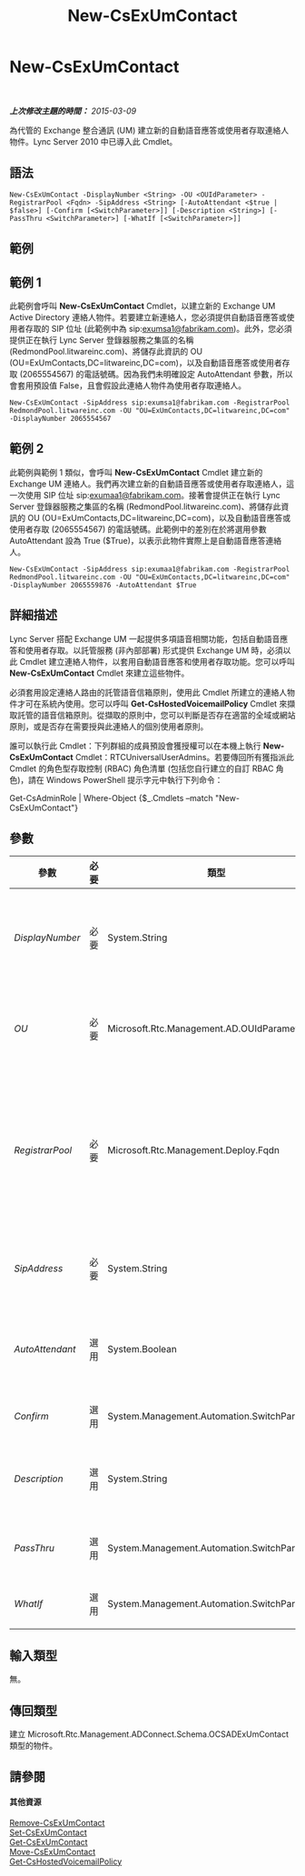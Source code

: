 ﻿---
title: New-CsExUmContact
TOCTitle: New-CsExUmContact
ms:assetid: 085d0a0f-0efb-4c65-b742-2c1cb7a5ae8f
ms:mtpsurl: https://technet.microsoft.com/zh-tw/library/Gg398139(v=OCS.15)
ms:contentKeyID: 49290006
ms.date: 08/10/2015
mtps_version: v=OCS.15
ms.translationtype: HT
---

# New-CsExUmContact

 

_**上次修改主題的時間：** 2015-03-09_

為代管的 Exchange 整合通訊 (UM) 建立新的自動語音應答或使用者存取連絡人物件。Lync Server 2010 中已導入此 Cmdlet。

## 語法

    New-CsExUmContact -DisplayNumber <String> -OU <OUIdParameter> -RegistrarPool <Fqdn> -SipAddress <String> [-AutoAttendant <$true | $false>] [-Confirm [<SwitchParameter>]] [-Description <String>] [-PassThru <SwitchParameter>] [-WhatIf [<SwitchParameter>]]

## 範例

## 範例 1

此範例會呼叫 **New-CsExUmContact** Cmdlet，以建立新的 Exchange UM Active Directory 連絡人物件。若要建立新連絡人，您必須提供自動語音應答或使用者存取的 SIP 位址 (此範例中為 sip:exumsa1@fabrikam.com)。此外，您必須提供正在執行 Lync Server 登錄器服務之集區的名稱 (RedmondPool.litwareinc.com)、將儲存此資訊的 OU (OU=ExUmContacts,DC=litwareinc,DC=com)，以及自動語音應答或使用者存取 (2065554567) 的電話號碼。因為我們未明確設定 AutoAttendant 參數，所以會套用預設值 False，且會假設此連絡人物件為使用者存取連絡人。

    New-CsExUmContact -SipAddress sip:exumsa1@fabrikam.com -RegistrarPool RedmondPool.litwareinc.com -OU "OU=ExUmContacts,DC=litwareinc,DC=com" -DisplayNumber 2065554567

## 範例 2

此範例與範例 1 類似，會呼叫 **New-CsExUmContact** Cmdlet 建立新的 Exchange UM 連絡人。我們再次建立新的自動語音應答或使用者存取連絡人，這一次使用 SIP 位址 sip:exumaa1@fabrikam.com。接著會提供正在執行 Lync Server 登錄器服務之集區的名稱 (RedmondPool.litwareinc.com)、將儲存此資訊的 OU (OU=ExUmContacts,DC=litwareinc,DC=com)，以及自動語音應答或使用者存取 (2065554567) 的電話號碼。此範例中的差別在於將選用參數 AutoAttendant 設為 True ($True)，以表示此物件實際上是自動語音應答連絡人。

    New-CsExUmContact -SipAddress sip:exumaa1@fabrikam.com -RegistrarPool RedmondPool.litwareinc.com -OU "OU=ExUmContacts,DC=litwareinc,DC=com" -DisplayNumber 2065559876 -AutoAttendant $True

## 詳細描述

Lync Server 搭配 Exchange UM 一起提供多項語音相關功能，包括自動語音應答和使用者存取。以託管服務 (非內部部署) 形式提供 Exchange UM 時，必須以此 Cmdlet 建立連絡人物件，以套用自動語音應答和使用者存取功能。您可以呼叫 **New-CsExUmContact** Cmdlet 來建立這些物件。

必須套用設定連絡人路由的託管語音信箱原則，使用此 Cmdlet 所建立的連絡人物件才可在系統內使用。您可以呼叫 **Get-CsHostedVoicemailPolicy** Cmdlet 來擷取託管的語音信箱原則。從擷取的原則中，您可以判斷是否存在適當的全域或網站原則，或是否存在需要授與此連絡人的個別使用者原則。

誰可以執行此 Cmdlet：下列群組的成員預設會獲授權可以在本機上執行 **New-CsExUmContact** Cmdlet：RTCUniversalUserAdmins。若要傳回所有獲指派此 Cmdlet 的角色型存取控制 (RBAC) 角色清單 (包括您自行建立的自訂 RBAC 角色)，請在 Windows PowerShell 提示字元中執行下列命令：

Get-CsAdminRole | Where-Object {$\_.Cmdlets –match "New-CsExUmContact"}

## 參數


<table>
<colgroup>
<col style="width: 25%" />
<col style="width: 25%" />
<col style="width: 25%" />
<col style="width: 25%" />
</colgroup>
<thead>
<tr class="header">
<th>參數</th>
<th>必要</th>
<th>類型</th>
<th>說明</th>
</tr>
</thead>
<tbody>
<tr class="odd">
<td><p><em>DisplayNumber</em></p></td>
<td><p>必要</p></td>
<td><p>System.String</p></td>
<td><p>連絡人的電話號碼。每一個連絡人的顯示號碼必須是唯一的 (例如，兩個 Exchange UM 連絡人不能有相同的顯示號碼)。</p>
<p>此值的開頭可以是加號 (+) 且可以包含任何數目的數字。第一個位數不能為零。</p></td>
</tr>
<tr class="even">
<td><p><em>OU</em></p></td>
<td><p>必要</p></td>
<td><p>Microsoft.Rtc.Management.AD.OUIdParameter</p></td>
<td><p>此連絡人在 Active Directory 中所在的組織單位 (OU)。</p>
<p>完整資料類型：Microsoft.Rtc.Management.AD.OUIdParameter</p></td>
</tr>
<tr class="odd">
<td><p><em>RegistrarPool</em></p></td>
<td><p>必要</p></td>
<td><p>Microsoft.Rtc.Management.Deploy.Fqdn</p></td>
<td><p>正在執行登錄器服務之集區的完整網域名稱 (FQDN)。</p>
<p>請注意，Lync Server 中的 Exchange UM 連絡人不能移至 Microsoft Office Communications Server 2007 或 Microsoft Office Communications Server 2007 R2 部署的集區。</p>
<p>完整資料類型：Microsoft.Rtc.Management.Deploy.Fqdn</p></td>
</tr>
<tr class="even">
<td><p><em>SipAddress</em></p></td>
<td><p>必要</p></td>
<td><p>System.String</p></td>
<td><p>連絡人的 SIP 位址。這必須是尚未以使用者或連絡人形式存在 Active Directory 網域服務 中的新位址。此值的開頭必須是 sip: 字串，後面再接著 SIP 位址。</p></td>
</tr>
<tr class="odd">
<td><p><em>AutoAttendant</em></p></td>
<td><p>選用</p></td>
<td><p>System.Boolean</p></td>
<td><p>指定此連絡人物件是否為自動語音應答 (自動語音應答提供一組語音提示，可讓來電者瀏覽電話系統並連絡上預期的通話方)。</p>
<p>預設值：False</p></td>
</tr>
<tr class="even">
<td><p><em>Confirm</em></p></td>
<td><p>選用</p></td>
<td><p>System.Management.Automation.SwitchParameter</p></td>
<td><p>在執行命令前先提示確認。</p></td>
</tr>
<tr class="odd">
<td><p><em>Description</em></p></td>
<td><p>選用</p></td>
<td><p>System.String</p></td>
<td><p>此連絡人的描述。描述可供系統管理員用來識別連絡人的類型 (自動語音應答或使用者存取)、位置、供應商，或可識別每一個 Exchange UM 連絡人目的之其他任何資訊。</p></td>
</tr>
<tr class="even">
<td><p><em>PassThru</em></p></td>
<td><p>選用</p></td>
<td><p>System.Management.Automation.SwitchParameter</p></td>
<td><p>傳回此命令的結果。執行此 Cmdlet 會顯示新建立的物件；加上此參數只會重複該輸出，導致此參數變得多餘。</p></td>
</tr>
<tr class="odd">
<td><p><em>WhatIf</em></p></td>
<td><p>選用</p></td>
<td><p>System.Management.Automation.SwitchParameter</p></td>
<td><p>說明執行命令時若不實際執行命令的後果。</p></td>
</tr>
</tbody>
</table>


## 輸入類型

無。

## 傳回類型

建立 Microsoft.Rtc.Management.ADConnect.Schema.OCSADExUmContact 類型的物件。

## 請參閱

#### 其他資源

[Remove-CsExUmContact](remove-csexumcontact.md)  
[Set-CsExUmContact](set-csexumcontact.md)  
[Get-CsExUmContact](get-csexumcontact.md)  
[Move-CsExUmContact](move-csexumcontact.md)  
[Get-CsHostedVoicemailPolicy](get-cshostedvoicemailpolicy.md)

